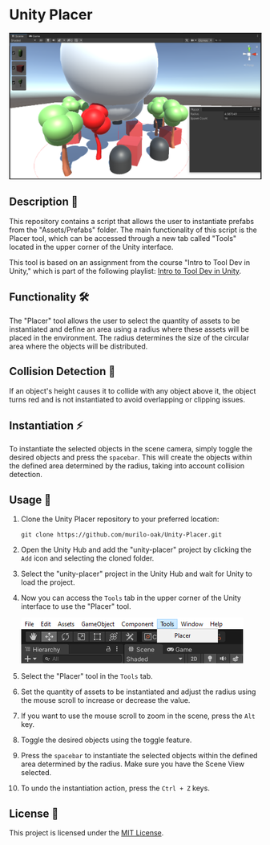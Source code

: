 ﻿# Unity Placer

![Unity Placer Banner](public/Screenshot.png)

## Description 📝

This repository contains a script that allows the user to instantiate prefabs from the "Assets/Prefabs" folder. The main functionality of this script is the Placer tool, which can be accessed through a new tab called "Tools" located in the upper corner of the Unity interface.

This tool is based on an assignment from the course "Intro to Tool Dev in Unity," which is part of the following playlist: [Intro to Tool Dev in Unity](https://www.youtube.com/playlist?list=PLImQaTpSAdsBKEkUvKxw6p0tpwl7ylw0d).

## Functionality 🛠️

The "Placer" tool allows the user to select the quantity of assets to be instantiated and define an area using a radius where these assets will be placed in the environment. The radius determines the size of the circular area where the objects will be distributed.

## Collision Detection 🚫

If an object's height causes it to collide with any object above it, the object turns red and is not instantiated to avoid overlapping or clipping issues.

## Instantiation ⚡️

To instantiate the selected objects in the scene camera, simply toggle the desired objects and press the `spacebar`. This will create the objects within the defined area determined by the radius, taking into account collision detection.

## Usage 🔧

1. Clone the Unity Placer repository to your preferred location:

   ```
   git clone https://github.com/murilo-oak/Unity-Placer.git
   ```

2. Open the Unity Hub and add the "unity-placer" project by clicking the `Add` icon and selecting the cloned folder.

3. Select the "unity-placer" project in the Unity Hub and wait for Unity to load the project.

4. Now you can access the `Tools` tab in the upper corner of the Unity interface to use the "Placer" tool.
  
   ![Unity Placer Banner](public/Screenshot2.png)

7. Select the "Placer" tool in the `Tools` tab.

8. Set the quantity of assets to be instantiated and adjust the radius using the mouse scroll to increase or decrease the value.

9. If you want to use the mouse scroll to zoom in the scene, press the `Alt` key.

10. Toggle the desired objects using the toggle feature.

11. Press the `spacebar` to instantiate the selected objects within the defined area determined by the radius. Make sure you have the Scene View selected.

12. To undo the instantiation action, press the `Ctrl + Z` keys.

## License 📄

This project is licensed under the [MIT License](LICENSE).